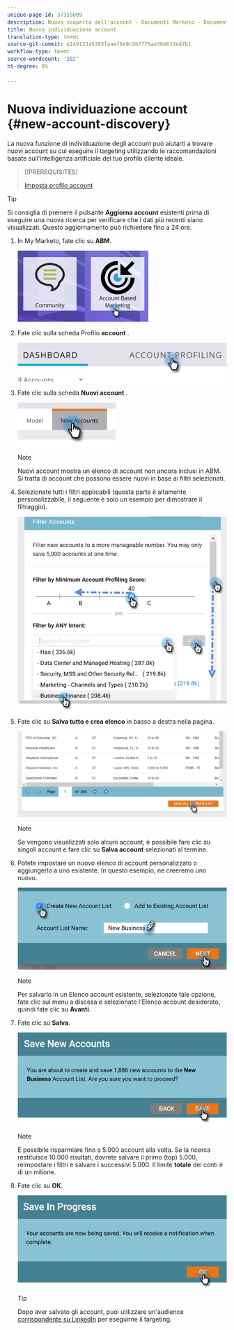 ```yaml
---
unique-page-id: 37355609
description: Nuova scoperta dell'account - Documenti Marketo - Documentazione del prodotto
title: Nuova individuazione account
translation-type: tm+mt
source-git-commit: e149133a5383faaef5e9c9b7775ae36e633ed7b1
workflow-type: tm+mt
source-wordcount: '282'
ht-degree: 0%

---
```



# Nuova individuazione account {#new-account-discovery}

La nuova funzione di individuazione degli account può aiutarti a trovare nuovi account su cui eseguire il targeting utilizzando le raccomandazioni basate sull&#39;intelligenza artificiale del tuo profilo cliente ideale.

>[!PREREQUISITES]
>
>[Imposta profilo account](http://docs.marketo.com/x/FgAKAQ)

>[!TIP]
>
>Si consiglia di premere il pulsante **Aggiorna account** esistenti prima di eseguire una nuova ricerca per verificare che i dati più recenti siano visualizzati. Questo aggiornamento può richiedere fino a 24 ore.

1. In My Marketo, fate clic su **ABM**.

   ![](assets/one-1.png)

1. Fate clic sulla scheda Profilo **account** .

   ![](assets/two-2.png)

1. Fate clic sulla scheda **Nuovi account** .

   ![](assets/three-1.png)

   >[!NOTE]
   >
   >Nuovi account mostra un elenco di account non ancora inclusi in ABM. Si tratta di account che possono essere nuovi in base ai filtri selezionati.

1. Selezionate tutti i filtri applicabili (questa parte è altamente personalizzabile, il seguente è solo un esempio per dimostrare il filtraggio).

   ![](assets/four-1.png)

1. Fate clic su **Salva tutto e crea elenco** in basso a destra nella pagina.

   ![](assets/five-1.png)

   >[!NOTE]
   >
   >Se vengono visualizzati solo alcuni account, è possibile fare clic su singoli account e fare clic su **Salva account** selezionati al termine.

1. Potete impostare un nuovo elenco di account personalizzato o aggiungerlo a uno esistente. In questo esempio, ne creeremo uno nuovo.

   ![](assets/six-1.png)

   >[!NOTE]
   >
   >Per salvarlo in un Elenco account esistente, selezionate tale opzione, fate clic sul menu a discesa e selezionate l&#39;Elenco account desiderato, quindi fate clic su **Avanti**.

1. Fate clic su **Salva**.

   ![](assets/seven-1.png)

   >[!NOTE]
   >
   >È possibile risparmiare fino a 5.000 account alla volta. Se la ricerca restituisce 10.000 risultati, dovrete salvare il primo (top) 5.000, reimpostare i filtri e salvare i successivi 5.000. Il limite **totale** dei conti è di un milione.

1. Fate clic su **OK**.

   ![](assets/eight.png)

   >[!TIP]
   >
   >Dopo aver salvato gli account, puoi utilizzare un&#39;audience [corrispondente su LinkedIn](http://docs.marketo.com/x/rYGZAQ) per eseguirne il targeting.

